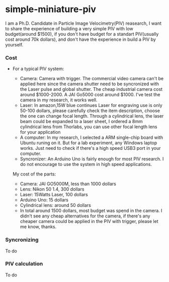 # simple-miniature-piv

I am a Ph.D. Candidate in Particle Image Velocimetry(PIV) reasearch, I want to share the experience of building a very simple PIV with low budget(around $1500), if you don't have budget for a standart PIV(usually cost around 70k dollars), and don't have the experience in build a PIV by yourself. 


### Cost
* For a typical PIV system:
  * Camera: Camera with trigger. The commercial video camera can't be applied here since the camera shutter need to be syncronized with the Laser pulse and global shutter. The cheap industrial camera cost around $1000-2000. A JAI Go5000 cost around $1000. I've test the camera in my research, it works well.
  * Laser: In amazon,15W blue continues Laser for engraving use is only 50-100 dollars, please carefully check the item description, choose the one can change focal length. Through a cylindrical lens, the laser beam could be expanded to a laser sheet, I ordered a 8mm cylindrical lens from Thorlabs, you can use other focal length lens for your application
  * A computer: In my research, I selected a ARM single-chip board with Ubuntu runing on it. But for a lab experiment, any Windows laptop works. Just need to check if there's a high speed USB3 port in your computer.  
  * Syncronizer: An Arduino Uno is fairly enough for most PIV research. I do not encourage to use the system in high speed applications. 

  My cost of the parts:
  * Camera: JAI GO5000M, less than 1000 dollars
  * Lens: Nikon 50 1.4, 300 dollars
  * Laser:  15Watts Laser, 100 dollars
  * Arduino Uno: 15 dollars
  * Cylindrical lens: around 50 dollars 
  * In total around 1500 dollars, most budget was spend in the camera. I didn't see any cheap alternatives for the camera, if there's any cheaper camera could be applied in the PIV with trigger, please let me know, thanks. 
  
  

### Syncronizing 

To do

### PIV calculation

To do
  
